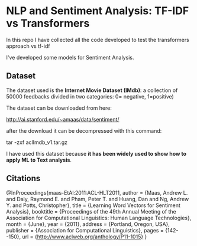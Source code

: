 # NLP and Sentiment Analysis: TF-IDF vs Transformers
In this repo I have collected all the code developed to test the transformers approach vs tf-idf

I've developed some models for Sentiment Analysis. 

## Dataset
The dataset used is the **Internet Movie Dataset (IMdb)**:
a collection of 50000 feedbacks divided in two categories: 0= negative, 1=positive)

The dataset can be downloaded from here: 

http://ai.stanford.edu/~amaas/data/sentiment/

after the download it can be decompressed with this command:

tar -zxf aclImdb_v1.tar.gz

I have used this dataset because **it has been widely used to show how to apply ML to Text analysis**.

## Citations
@InProceedings{maas-EtAl:2011:ACL-HLT2011,
  author    = {Maas, Andrew L.  and  Daly, Raymond E.  and  Pham, Peter T.  and  Huang, Dan  and  Ng, Andrew Y.  and  Potts, Christopher},
  title     = {Learning Word Vectors for Sentiment Analysis},
  booktitle = {Proceedings of the 49th Annual Meeting of the Association for Computational Linguistics: Human Language Technologies},
  month     = {June},
  year      = {2011},
  address   = {Portland, Oregon, USA},
  publisher = {Association for Computational Linguistics},
  pages     = {142--150},
  url       = {http://www.aclweb.org/anthology/P11-1015}
}

